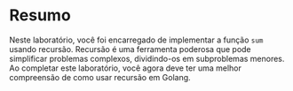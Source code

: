 # Resumo

Neste laboratório, você foi encarregado de implementar a função `sum` usando recursão. Recursão é uma ferramenta poderosa que pode simplificar problemas complexos, dividindo-os em subproblemas menores. Ao completar este laboratório, você agora deve ter uma melhor compreensão de como usar recursão em Golang.
